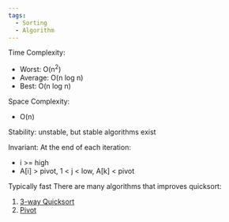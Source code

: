 ```yaml
---
tags:
  - Sorting
  - Algorithm
---
```

Time Complexity: 
- Worst: O(n<sup>2</sup>)
- Average: O(n log n)
- Best: O(n log n)

Space Complexity:
* O(n)

Stability: unstable, but stable algorithms exist

Invariant: At the end of each iteration:
* i >= high
* A[i] > pivot, 1 < j < low, A[k] < pivot

Typically fast
There are many algorithms that improves quicksort:
1. [3-way Quicksort](/Algorithms/Sorting/Quicksort/3-WayQuicksort.md)
2. [Pivot](Pivot.md)